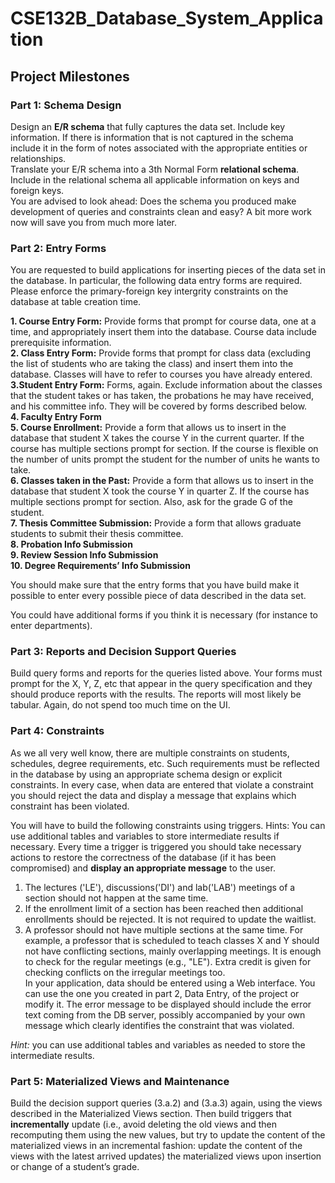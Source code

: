 # CSE132B_Database_System_Application
## Project Milestones  
### Part 1: Schema Design  
Design an **E/R schema** that fully captures the data set. Include key information.
If there is information that is not captured in the schema include it in the form of notes associated with the appropriate entities or relationships.  
Translate your E/R schema into a 3th Normal Form **relational schema**.  
Include in the relational schema all applicable information on keys and foreign keys.  
You are advised to look ahead: Does the schema you produced make development of queries and constraints clean and easy? A bit more work now will save you from much more later.  
  
### Part 2: Entry Forms  
You are requested to build applications for inserting pieces of the data set in the database. In particular, the following data entry forms are required. Please enforce the primary-foreign key intergrity constraints on the database at table creation time.  
  
**1. Course Entry Form:** Provide forms that prompt for course data, one at a time, and appropriately insert them into the database. Course data include prerequisite information.  
**2. Class Entry Form:** Provide forms that prompt for class data (excluding the list of students who are taking the class) and insert them into the database. Classes will have to refer to courses you have already entered.  
**3.Student Entry Form:** Forms, again. Exclude information about the classes that the student takes or has taken, the probations he may have received, and his committee info. They will be covered by forms described below.  
**4. Faculty Entry Form**  
**5. Course Enrollment:** Provide a form that allows us to insert in the database that student X takes the course Y in the current quarter. If the course has multiple sections prompt for section. If the course is flexible on the number of units prompt the student for the number of units he wants to take.  
**6. Classes taken in the Past:** Provide a form that allows us to insert in the database that student X took the course Y in quarter Z. If the course has multiple sections prompt for section. Also, ask for the grade G of the student.  
**7. Thesis Committee Submission:** Provide a form that allows graduate students to submit their thesis committee.  
**8. Probation Info Submission**  
**9. Review Session Info Submission**  
**10. Degree Requirements’ Info Submission**  
  
You should make sure that the entry forms that you have build make it possible to enter every possible piece of data described in the data set.  
  
You could have additional forms if you think it is necessary (for instance to enter departments).  
  
### Part 3: Reports and Decision Support Queries  
Build query forms and reports for the queries listed above. Your forms must prompt for the X, Y, Z, etc that appear in the query specification and they should produce reports with the results. The reports will most likely be tabular. Again, do not spend too much time on the UI.  
  
### Part 4: Constraints  
As we all very well know, there are multiple constraints on students, schedules, degree requirements, etc. Such requirements must be reflected in the database by using an appropriate schema design or explicit constraints. In every case, when data are entered that violate a constraint you should reject the data and display a message that explains which constraint has been violated.  
  
You will have to build the following constraints using triggers. Hints: You can use additional tables and variables to store intermediate results if necessary. Every time a trigger is triggered you should take necessary actions to restore the correctness of the database (if it has been compromised) and **display an appropriate message** to the user.  
  
1. The lectures ('LE'), discussions('DI') and lab('LAB') meetings of a section should not happen at the same time.  
2. If the enrollment limit of a section has been reached then additional enrollments should be rejected. It is not required to update the waitlist.  
3. A professor should not have multiple sections at the same time. For example, a professor that is scheduled to teach classes X and Y should not have conflicting sections, mainly overlapping meetings. It is enough to check for the regular meetings (e.g., "LE"). Extra credit is given for checking conflicts on the irregular meetings too.  
In your application, data should be entered using a Web interface. You can use the one you created in part 2, Data Entry, of the project or modify it. The error message to be displayed should include the error text coming from the DB server, possibly accompanied by your own message which clearly identifies the constraint that was violated.  
  
*Hint:* you can use additional tables and variables as needed to store the intermediate results.  
  
   
  
### Part 5: Materialized Views and Maintenance  
Build the decision support queries (3.a.2) and (3.a.3) again, using the views described in the Materialized Views section. Then build triggers that **incrementally** update (i.e., avoid deleting the old views and then recomputing them using the new values, but try to update the content of the materialized views in an incremental fashion: update the content of the views with the latest arrived updates) the materialized views upon insertion or change of a student’s grade.  
